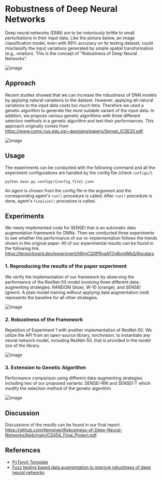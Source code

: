 # Robustness of Deep Neural Networks

Deep neural networks (DNN) are to be notoriously brittle to small perturbations in their input data. Like the picture below, an image classification model, even with 99% accuracy on its testing dataset, could misclassify the input variations generated by simple spatial transformation (e.g., rotation). This is the concept of "Robustness of Deep Neural Networks".

![image](https://user-images.githubusercontent.com/87184009/147413144-2891dec7-80fc-4932-a497-77286c999c0e.png)

## Approach

Recent studies showed that we can increase the robustness of DNN models by applying natural variations to the dataset. However, applying all-natural variations to the input data costs too much time. Therefore we used a genetic algorithm to generate the most suitable variant of the input data. In addition, we propose various genetic algorithms with three different selection methods in a genetic algorithm and test their performances. This approach originally comes from https://www.comp.nus.edu.sg/~gaoxiang/papers/Sensei_ICSE20.pdf.

![image](https://user-images.githubusercontent.com/87184009/147414351-592c69c8-0185-42e6-a651-788fce1a9887.png)

## Usage

The experiments can be conducted with the following command and all the experiment configurations are handled by the config file (check `configs/`).

```
python main.py configs/{config_file}.json
```

An agent is chosen from the config file in the argument and the corresponding agent's `run()` procedure is called.
After `run()` procedure is done, agent's `finalize()` procedure is called.

## Experiments

We newly implemented code for SENSEI that is an automatic data augmentation framework for DNNs. Then we conducted three experiments to see whether the performance of our re-implementation follows the trends shown in the original paper. All of our experimental results can be found in the following link.
https://tensorboard.dev/experiment/hRrnCQ0PRyaATOyBojoWbQ/#scalars

### 1. Reproducing the results of the paper experiment

We verify the implementation of our framework by observing the performance of the ResNet-50 model involving three different data-augmenting strategies: RANDOM (blue), W-10 (orange), and SENSEI (green). A plain model training without applying data augmentation (red) represents the baseline for all other strategies.

![image](https://user-images.githubusercontent.com/87184009/147414889-6de03247-f3ce-4ce3-9cdc-42bf328fd50e.png)

### 2. Robustness of the Framework

Repetition of Experiment 1 with another implementation of ResNet-50. We utilize the API from an open-source library, torchvision, to instantiate any neural network model, including ResNet-50, that is provided in the model zoo of the library.

![image](https://user-images.githubusercontent.com/87184009/147415242-e1b69571-98f2-4732-a96b-79394463a38a.png)

### 3. Extension to Genetic Algorithm

Performance comparison using different data-augmenting strategies including two of our proposed variants: SENSEI-RW and SENSEI-T which modify the selection method of the genetic algorithm

![image](https://user-images.githubusercontent.com/87184009/147415225-1ef89e9e-2244-4df6-a789-1e91079661b7.png)

## Discussion

Discussions of the results can be found in our final report. \
https://github.com/itemgiver/Robustness-of-Deep-Neural-Networks/blob/main/CS454_Final_Project.pdf

## References

- [PyTorch Template](https://github.com/moemen95/Pytorch-Project-Template)
- [Fuzz testing based data augmentation to improve robustness of deep neural networks](https://www.comp.nus.edu.sg/~gaoxiang/papers/Sensei_ICSE20.pdf)
